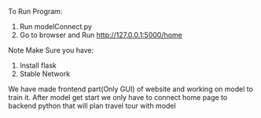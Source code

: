 To Run Program:
1) Run modelConnect.py
2) Go to browser and Run http://127.0.0.1:5000/home

Note Make Sure you have:
1) Install flask
2) Stable Network

We have made frontend part(Only GUI) of website and working on model to train it. After model get start we only have to connect home page to backend python that will plan travel tour with model
